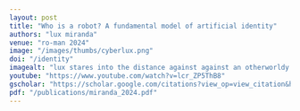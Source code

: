 ```yaml
---
layout: post
title: "Who is a robot? A fundamental model of artificial identity"
authors: "lux miranda"
venue: "ro-man 2024"
image: "/images/thumbs/cyberlux.png"
doi: "/identity"
imagealt: "lux stares into the distance against against an otherworldy closeup of a rock wet with rain, her face contoured with unnatural blue and red light, a faint impression of code overlaid"
youtube: "https://www.youtube.com/watch?v=lcr_ZP5ThB8"
gscholar: "https://scholar.google.com/citations?view_op=view_citation&hl=en&user=4Kvx61cAAAAJ&citation_for_view=4Kvx61cAAAAJ:roLk4NBRz8UC"
pdf: "/publications/miranda_2024.pdf"
---
```















